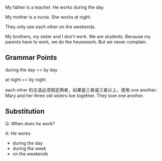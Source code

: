 My father is a teacher. He works during the day. 

My mother is a nurse. She works at night. 

They only see each other on the weekends.

My brothers, my sister and I don't work. We are students. Because my parents have to work, we do the housework. But we never complain.

## Grammar Points
during the day == by day

at night == by night

each other 的主语必须限定两者，如果是三者或三者以上，使用 one another: Mary and her three old sisters live together. They love one another.

## Substitution
Q: When does he work?

A: He works
- during the day
- during the week
- on the weekends
